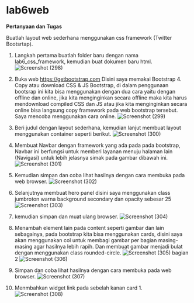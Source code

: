 # lab6web
<b>Pertanyaan dan Tugas</b>

Buatlah layout web sederhana menggunakan css framework (Twitter Bootsrtap).
1. Langkah pertama buatlah folder baru dengan nama lab6_css_framework, kemudian buat dokumen baru html.
![Screenshot (298)](https://user-images.githubusercontent.com/101716699/164619254-f4006886-54a8-4e2d-ac0c-ac167569c845.png)

2. Buka web https://getbootstrap.com Disini saya memakai Bootstrap 4. Copy atau download CSS & JS Bootstrap, di dalam penggunaan bootsrap ini kita bisa menggunakan dengan dua cara yaitu dengan offline dan online, jika kita menginginkan secara offline maka kita harus mendownload compiled CSS dan JS atau jika kita menginginkan secara online bisa langsung copy framework pada web bootstrap tersebut. Saya mencoba menggunakan cara online.
![Screenshot (299)](https://user-images.githubusercontent.com/101716699/164620387-542d1156-2fe0-434e-9c79-0733ede76a7f.png)

3. Beri judul dengan layout sederhana, kemudian lanjut membuat layout menggunakan container seperti berikut.
![Screenshot (300)](https://user-images.githubusercontent.com/101716699/164622361-14164346-ea77-4cfb-9cfd-756f59246309.png)

4. Membuat Navbar dengan framework yang ada pada pada bootstrap, Navbar ini berfungsi untuk memberi layanan menuju halaman lain (Navigasi) untuk lebih jelasnya simak pada gambar dibawah ini.
![Screenshot (301)](https://user-images.githubusercontent.com/101716699/164623489-86afc500-6aac-44f2-9a99-ba760afbd81a.png)

5. Kemudian simpan dan coba lihat hasilnya dengan cara membuka pada web browser.
![Screenshot (302)](https://user-images.githubusercontent.com/101716699/164624372-101fd351-b774-4000-be6d-6300868f0654.png)

6. Selanjutnya membuat hero panel disini saya menggunakan class jumbroton warna background secondary dan opacity sebesar 25
![Screenshot (303)](https://user-images.githubusercontent.com/101716699/164625674-bb226168-a3ad-4f60-b0ca-a6795d21ac30.png)

7. kemudian simpan dan muat ulang browser.
![Screenshot (304)](https://user-images.githubusercontent.com/101716699/164626062-afa5e4a7-57e0-4c7f-b854-368d9e4837c8.png)

8. Menambah element lain pada content seperti gambar dan lain sebagainya, pada bootstrap kita bisa menggunakan cards, disini saya akan menggunakan col untuk membagi gambar per bagian masing-masing agar hasilnya lebih rapih. Dan membuat gambar menjadi bulat dengan menggunakan class rounded-circle.
![Screenshot (305)](https://user-images.githubusercontent.com/101716699/164629148-2efc4c0a-af65-4db6-9cee-1c5b49ce6139.png)
bagian 2
![Screenshot (306)](https://user-images.githubusercontent.com/101716699/164629208-81770388-0f8d-40e5-b45f-d1540bbc020b.png)

9. Simpan dan coba lihat hasilnya dengan cara membuka pada web browser.
![Screenshot (307)](https://user-images.githubusercontent.com/101716699/164637923-ee59356d-a974-4553-b176-11a2aa401f0a.png)

10. Menmbahkan widget link pada sebelah kanan card 1.
![Screenshot (308)](https://user-images.githubusercontent.com/101716699/164641554-4c3a3c93-72ea-416d-a6f0-72587597ae54.png)


